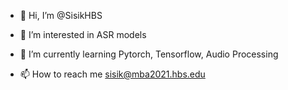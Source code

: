 - 👋 Hi, I’m @SisikHBS
- 👀 I’m interested in ASR models
- 🌱 I’m currently learning Pytorch, Tensorflow, Audio Processing

- 📫 How to reach me sisik@mba2021.hbs.edu

<!---
SisikHBS/SisikHBS is a ✨ special ✨ repository because its `README.md` (this file) appears on your GitHub profile.
You can click the Preview link to take a look at your changes.
--->
